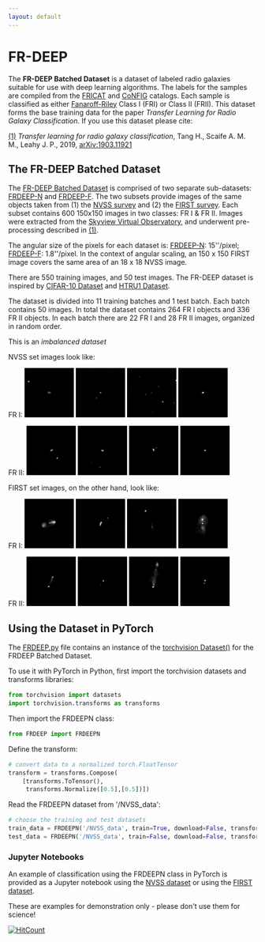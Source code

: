 ```yaml
---
layout: default
---
```



# FR-DEEP

The **FR-DEEP Batched Dataset** is a dataset of labeled radio galaxies suitable for use with deep learning algorithms.  The labels for the samples are compiled from the [FRICAT](https://arxiv.org/abs/1610.09376) and [CoNFIG](https://academic.oup.com/mnras/article/390/2/819/1032320) catalogs. Each sample is classified as either [Fanaroff-Riley](https://en.wikipedia.org/wiki/Fanaroff%E2%80%93Riley_classification) Class I (FRI) or Class II (FRII). This dataset forms the base training data for the paper *Transfer Learning for Radio Galaxy Classification*. If you use this dataset please cite:

[(1)](#paper) *Transfer learning for radio galaxy classification*, Tang H., Scaife A. M. M., Leahy J. P., 2019, [arXiv:1903.11921](https://arxiv.org/abs/1903.11921)  

## The FR-DEEP Batched Dataset

The [FR-DEEP Batched Dataset]() is comprised of two separate sub-datasets: [FRDEEP-N](http://www.jb.man.ac.uk/research/ascaife/NVSS_PNG_dataset.tar.gz) and [FRDEEP-F](http://www.jb.man.ac.uk/research/ascaife/NVSS_PNG_dataset.tar.gz). The two subsets provide images of the same objects taken from (1) the [NVSS survey](https://www.cv.nrao.edu/nvss/) and (2) the [FIRST survey](https://www.cv.nrao.edu/first/). Each subset contains 600 150x150 images in two classes: FR I & FR II. Images were extracted from the [Skyview Virtual Observatory](https://skyview.gsfc.nasa.gov/current/cgi/titlepage.pl), and underwent pre-processing described in [(1)](#paper). 

The angular size of the pixels for each dataset is: [FRDEEP-N](http://www.jb.man.ac.uk/research/ascaife/NVSS_PNG_dataset.tar.gz): 15''/pixel; [FRDEEP-F](http://www.jb.man.ac.uk/research/ascaife/NVSS_PNG_dataset.tar.gz): 1.8''/pixel. In the context of angular scaling, an 150 x 150 FIRST image covers the same area of an 18 x 18 NVSS image.

There are 550 training images, and 50 test images. The FR-DEEP dataset is inspired by [CIFAR-10 Dataset](http://www.cs.toronto.edu/~kriz/cifar.html) and [HTRU1 Dataset](https://as595.github.io/HTRU1/).

The dataset is divided into 11 training batches and 1 test batch. Each batch contains 50 images. In total the dataset contains 264 FR I objects and 336 FR II objects. In each batch there are 22 FR I and 28 FR II images, organized in random order.

This is an *imbalanced dataset*

NVSS set images look like:

FR I: <img src="media/nvss/FR1/1_CoNFIG_FR1_.png" width="100"> <img src="media/nvss/FR1/1_FRICAT_FR1_.png" width="100"> <img src="media/nvss/FR1/2_FRICAT_FR1_.png" width="100"> <img src="media/nvss/FR1/2_CoNFIG_FR1_.png" width="100"> 

FR II: <img src="media/nvss/FR2/53_CoNFIG_FR2.png" width="100"> <img src="media/nvss/FR2/54_CoNFIG_FR2.png" width="100"> <img src="media/nvss/FR2/55_CoNFIG_FR2.png" width="100"> <img src="media/nvss/FR2/56_CoNFIG_FR2.png" width="100"> 

FIRST set images, on the other hand, look like:

FR I: <img src="media/first/FR1/2_CoNFIG_FR1.png" width="100"> <img src="media/first/FR1/2_FRICAT_FR1.png" width="100"> <img src="media/first/FR1/3_FRICAT_FR1.png" width="100"> <img src="media/first/FR1/3_CoNFIG_FR1.png" width="100"> 

FR II: <img src="media/first/FR2/11_CoNFIG_FR2.png" width="100"> <img src="media/first/FR2/12_CoNFIG_FR2.png" width="100"> <img src="media/first/FR2/13_CoNFIG_FR2.png" width="100"> <img src="media/first/FR2/14_CoNFIG_FR2.png" width="100"> 


## Using the Dataset in PyTorch

The [FRDEEP.py](https://raw.githubusercontent.com/HongmingTang060313/FR-DEEP/master/FRDEEP.py) file contains an instance of the [torchvision Dataset()](https://pytorch.org/docs/stable/torchvision/datasets.html) for the FRDEEP Batched Dataset. 

To use it with PyTorch in Python, first import the torchvision datasets and transforms libraries:

```python
from torchvision import datasets
import torchvision.transforms as transforms
```

Then import the FRDEEPN class:

```python
from FRDEEP import FRDEEPN
```

Define the transform:

```python
# convert data to a normalized torch.FloatTensor
transform = transforms.Compose(
    [transforms.ToTensor(),
     transforms.Normalize([0.5],[0.5])])
 ```

Read the FRDEEPN dataset from '/NVSS_data':

```python
# choose the training and test datasets
train_data = FRDEEPN('/NVSS_data', train=True, download=False, transform=transform)
test_data = FRDEEPN('/NVSS_data', train=False, download=False, transform=transform)
```

 
### Jupyter Notebooks

An example of classification using the FRDEEPN class in PyTorch is provided as a Jupyter notebook using the [NVSS dataset](https://github.com/HongmingTang060313/FR-DEEP/blob/master/FRDEEP_tutorial_NVSS.ipynb) or using the [FIRST dataset](https://github.com/HongmingTang060313/FR-DEEP/blob/master/FRDEEP_tutorial_FIRST.ipynb).

These are examples for demonstration only - please don't use them for science!

[![HitCount](http://hits.dwyl.io/HongmingTang060313/FR-DEEP.svg)](http://hits.dwyl.io/HongmingTang060313/FR-DEEP)
